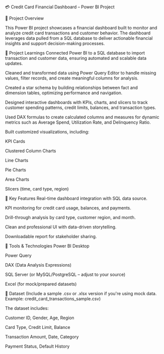 💳 Credit Card Financial Dashboard – Power BI Project

🚀 Project Overview

This Power BI project showcases a financial dashboard built to monitor and analyze credit card transactions and customer behavior. The dashboard leverages data pulled from a SQL database to deliver actionable financial insights and support decision-making processes.

📘 Project Learnings
Connected Power BI to a SQL database to import transaction and customer data, ensuring automated and scalable data updates.

Cleaned and transformed data using Power Query Editor to handle missing values, filter records, and create meaningful columns for analysis.

Created a star schema by building relationships between fact and dimension tables, optimizing performance and navigation.

Designed interactive dashboards with KPIs, charts, and slicers to track customer spending patterns, credit limits, balances, and transaction types.

Used DAX formulas to create calculated columns and measures for dynamic metrics such as Average Spend, Utilization Rate, and Delinquency Ratio.

Built customized visualizations, including:

KPI Cards

Clustered Column Charts

Line Charts

Pie Charts

Area Charts

Slicers (time, card type, region)

📌 Key Features
Real-time dashboard integration with SQL data source.

KPI monitoring for credit card usage, balances, and payments.

Drill-through analysis by card type, customer region, and month.

Clean and professional UI with data-driven storytelling.

Downloadable report for stakeholder sharing.

🧰 Tools & Technologies
Power BI Desktop

Power Query

DAX (Data Analysis Expressions)

SQL Server (or MySQL/PostgreSQL – adjust to your source)

Excel (for mock/prepared datasets)

📁 Dataset
(Include a sample .csv or .xlsx version if you're using mock data. Example: credit_card_transactions_sample.csv)

The dataset includes:

Customer ID, Gender, Age, Region

Card Type, Credit Limit, Balance

Transaction Amount, Date, Category

Payment Status, Default History
